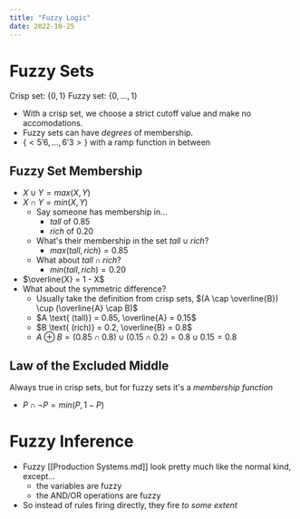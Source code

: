 ```yaml
---
title: "Fuzzy Logic"
date: 2022-10-25
---
```


# Fuzzy Sets
Crisp set: $\{0, 1\}$
Fuzzy set: $\{0, \dots, 1\}$

* With a crisp set, we choose a strict cutoff value and make no accomodations.
* Fuzzy sets can have *degrees* of membership.
* $\{< 5'6, \dots, 6'3 >\}$ with a ramp function in between

## Fuzzy Set Membership
* $X \cup Y = max(X, Y)$
* $X \cap Y = min(X, Y)$
	* Say someone has membership in...
		* $tall$ of 0.85
		* $rich$ of 0.20
	* What's their membership in the set $tall \cup rich$?
		* $max(tall, rich) = 0.85$
	* What about $tall \cap rich$?
		* $min(tall, rich) = 0.20$
* $\overline{X} = 1 - X$
* What about the symmetric difference?
	* Usually take the definition from crisp sets, $(A \cap \overline{B}) \cup (\overline{A} \cap B)$
	* $A \text{ (tall)} = 0.85, \overline{A} = 0.15$
	* $B \text{ (rich)} = 0.2, \overline{B} = 0.8$
	* $A \oplus B = (0.85 \cap 0.8) \cup (0.15 \cap 0.2) = 0.8 \cup 0.15 = 0.8$

## Law of the Excluded Middle
Always true in crisp sets, but for fuzzy sets it's a *membership function*
* $P \cap \neg{P} = min(P, 1 - P)$

# Fuzzy Inference
* Fuzzy [[Production Systems.md]] look pretty much like the normal kind, except...
	* the variables are fuzzy
	* the $\text{AND}/\text{OR}$ operations are fuzzy
* So instead of rules firing directly, they fire *to some extent*